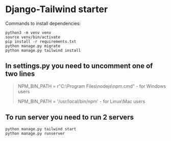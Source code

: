 # Django-Tailwind starter
Commands to install dependencies:
```
python3 -m venv venv
source venv/bin/activate
pip install -r requirements.txt
python manage.py migrate
python manage.py tailwind install
```

## In settings.py you need to uncomment one of two lines
>NPM_BIN_PATH = r"C:\Program Files\nodejs\npm.cmd" - for Windows users
> 
>NPM_BIN_PATH = '/usr/local/bin/npm' - for Linux\Mac users

## To run server you need to run 2 servers
```
python manage.py tailwind start
python manage.py runserver
```